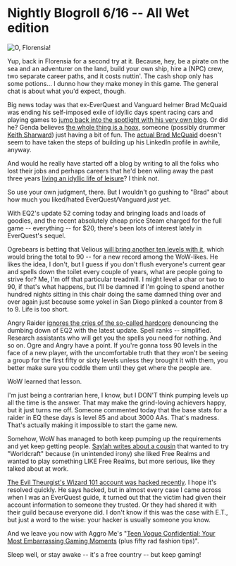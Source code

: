 # Nightly Blogroll 6/16 -- All Wet edition

![O, Florensia!](http://westkarana.com/wp-content/uploads/2009/06/florensia.jpg "O, Florensia!")

Yup, back in Florensia for a second try at it. Because, hey, be a pirate on the sea and an adventurer on the land, build your own ship, hire a (NPC) crew, two separate career paths, and it costs nuttin'. The cash shop only has some potions... I dunno how they make money in this game. The general chat is about what you'd expect, though.

Big news today was that ex-EverQuest and Vanguard helmer Brad McQuaid was ending his self-imposed exile of idyllic days spent racing cars and playing games to [jump back into the spotlight with his very own blog](http://www.bradmcquaid.com/Brad_McQuaid/Blog/Blog.html). Or did he? Genda believes [the whole thing is a hoax](http://www.thegrouchygamer.com/?p=185), someone (possibly drummer [Keith Sharward](http://www.myspace.com/sharward)) just having a bit of fun. The [actual Brad McQuaid](http://www.linkedin.com/pub/brad-mcquaid/11/a67/255) doesn't seem to have taken the steps of building up his LinkedIn profile in awhile, anyway.

And would he really have started off a blog by writing to all the folks who lost their jobs and perhaps careers that he'd been wiling away the past three years [living an idyllic life of leisure](http://www.bradmcquaid.com/Brad_McQuaid/Blog/Entries/2009/6/14_Where_the_heck_have_you_been.html)? I think not.

So use your own judgment, there. But I wouldn't go gushing to "Brad" about how much you liked/hated EverQuest/Vanguard *just* yet.

With EQ2's update 52 coming today and bringing loads and loads of goodies, and the recent absolutely cheap price Steam charged for the full game -- everything -- for $20, there's been lots of interest lately in EverQuest's sequel. 

Ogrebears is betting that Velious [will bring another ten levels with it](http://ogrebear.com/?p=1081), which would bring the total to 90 -- for a new record among the WoW-likes. He likes the idea, I don't, but I guess if you don't flush everyone's current gear and spells down the toilet every couple of years, what are people going to strive for? Me, I'm off that particular treadmill. I might level a char or two to 90, if that's what happens, but I'll be damned if I'm going to spend another hundred nights sitting in this chair doing the same damned thing over and over again just because some yokel in San Diego plinked a counter from 8 to 9. Life is too short.

Angry Raider [ignores the cries of the so-called hardcore](http://www.angryraider.com/archives/123) denouncing the dumbing down of EQ2 with the latest update. Spell ranks -- simplified. Research assistants who will get you the spells you need for nothing. And so on. Ogre and Angry have a point. If you're gonna toss 90 levels in the face of a new player, with the uncomfortable truth that they won't be seeing a group for the first fifty or sixty levels unless they brought it with them, you better make sure you coddle them until they get where the people are.

WoW learned that lesson.

I'm just being a contrarian here, I know, but I DON'T think pumping levels up all the time is the answer. That may make the grind-loving achievers happy, but it just turns me off. Someone commented today that the base stats for a raider in EQ these days is level 85 and about 3000 AAs. That's madness. That's actually making it impossible to start the game new. 

Somehow, WoW has managed to both keep pumping up the requirements and yet keep getting people. [Saylah writes about a cousin](http://notadiary.typepad.com/mysticworlds/2009/06/from-free-realms-to-world-of-warcraft-how-many-more.html) that wanted to try "Worldcraft" because (in unintended irony) she liked Free Realms and wanted to play something LIKE Free Realms, but more serious, like they talked about at work.

[The Evil Theurgist's Wizard 101 account was hacked recently](http://eviltheurgists.blogspot.com/2009/06/warning-hacker-on-account.html). I hope it's resolved quickly. He says hacked, but in almost every case I came across when I was an EverQuest guide, it turned out that the victim had given their account information to someone they trusted. Or they had shared it with their guild because everyone did. I don't know if this was the case with E.T., but just a word to the wise: your hacker is usually someone you know.

And we leave you now with Aggro Me's "[Teen Vogue Confidential: Your Most Embarrassing Gaming Moments](http://alwaysgoright.com/2009/06/gaming-meets-teen-vogue-meets-insanity/) (plus fifty rad fashion tips)".

Sleep well, or stay awake -- it's a free country -- but keep gaming!

